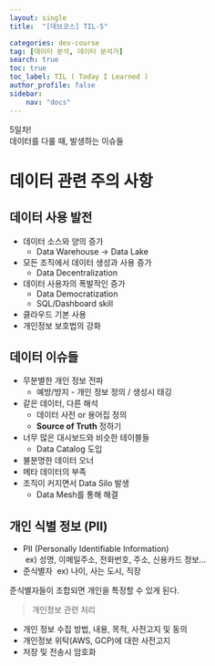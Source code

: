 ```yaml
---
layout: single
title:  "[데브코스] TIL-5"

categories: dev-course
tag: [데이터 분석, 데이터 분석가]
search: true
toc: true
toc_label: TIL ( Today I Learned )
author_profile: false
sidebar:
    nav: "docs"
---
```

5일차!  
데이터를 다룰 때, 발생하는 이슈들
# 데이터 관련 주의 사항

## 데이터 사용 발전
- 데이터 소스와 양의 증가
    - Data Warehouse -> Data Lake
- 모든 조직에서 데이터 생성과 사용 증가
    - Data Decentralization
- 데이터 사용자의 폭발적인 증가
    - Data Democratization
    - SQL/Dashboard skill
- 클라우드 기본 사용
- 개인정보 보호법의 강화

## 데이터 이슈들
- 무분별한 개인 정보 전파
    - 예방/방지 - 개인 정보 정의 / 생성시 태깅
- 같은 데이터, 다른 해석
    - 데이터 사전 or 용어집 정의
    - **Source of Truth** 정하기
- 너무 많은 대시보드와 비슷한 테이블들
    - Data Catalog 도입
- 불분명한 데이터 오너
- 메타 데이터의 부족
- 조직이 커지면서 Data Silo 발생
    - Data Mesh를 통해 해결

## 개인 식별 정보 (PII)
- PII (Personally Identifiable Information)  
&nbsp;ex) 성명, 이메일주소, 전화번호, 주소, 신용카드 정보...
- 준식별자
&nbsp;ex) 나이, 사는 도시, 직장

준식별자들이 조합되면 개인을 특정할 수 있게 된다.

>개인정보 관련 처리
- 개인 정보 수집 방법, 내용, 목적, 사전고지 및 동의
- 개인정보 위탁(AWS, GCP)에 대한 사전고지
- 저장 및 전송시 암호화